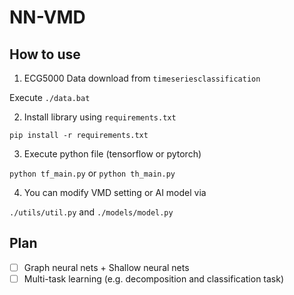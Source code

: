 # NN-VMD

## How to use

1. ECG5000 Data download from ```timeseriesclassification```

Execute ```./data.bat```

2. Install library using ```requirements.txt```

```pip install -r requirements.txt```

3. Execute python file (tensorflow or pytorch)

```python tf_main.py``` or ```python th_main.py```

4. You can modify VMD setting or AI model via 

```./utils/util.py``` and ```./models/model.py```

## Plan

- [ ] Graph neural nets + Shallow neural nets
- [ ] Multi-task learning (e.g. decomposition and classification task)